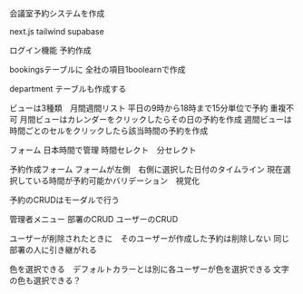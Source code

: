 会議室予約システムを作成

next.js
tailwind
supabase

ログイン機能
予約作成


bookingsテーブルに
全社の項目1boolearnで作成

department テーブルも作成する

ビューは3種類　月間週間リスト
平日の9時から18時まで15分単位で予約
重複不可
月間ビューはカレンダーをクリックしたらその日の予約を作成
週間ビューは時間ごとのセルをクリックしたら該当時間の予約を作成

フォーム
日本時間で管理
時間セレクト　分セレクト

予約作成フォーム
フォームが左側　右側に選択した日付のタイムライン
現在選択している時間が予約可能かバリデーション　視覚化

予約のCRUDはモーダルで行う

管理者メニュー
部署のCRUD
ユーザーのCRUD

ユーザーが削除されたときに　そのユーザーが作成した予約は削除しない
同じ部署の人に引き継がれる

色を選択できる　デフォルトカラーとは別に各ユーザーが色を選択できる
文字の色も選択できる？


